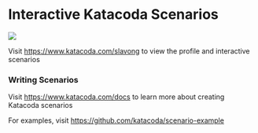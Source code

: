 # Interactive Katacoda Scenarios

[![](http://shields.katacoda.com/katacoda/slavong/count.svg)](https://www.katacoda.com/slavong "Get your profile on Katacoda.com")

Visit https://www.katacoda.com/slavong to view the profile and interactive scenarios

### Writing Scenarios
Visit https://www.katacoda.com/docs to learn more about creating Katacoda scenarios

For examples, visit https://github.com/katacoda/scenario-example
